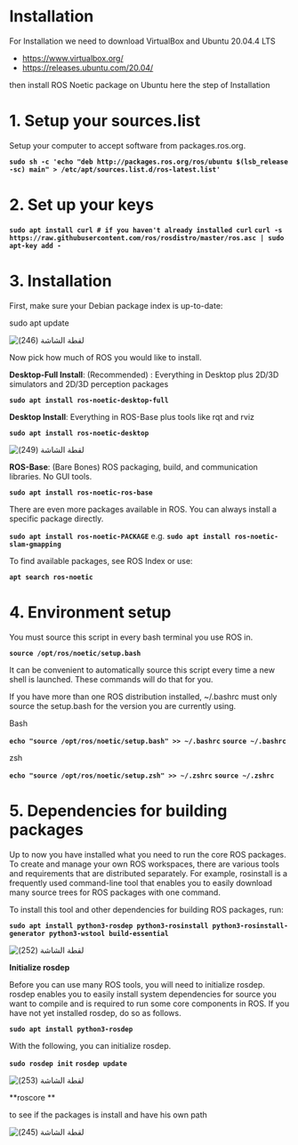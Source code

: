 #   Installation
For Installation we need to download VirtualBox and Ubuntu 20.04.4 LTS

* https://www.virtualbox.org/
* https://releases.ubuntu.com/20.04/

then install ROS Noetic package on  Ubuntu 
here the step of Installation


#   1.  Setup your sources.list
Setup your computer to accept software from packages.ros.org.



**`sudo sh -c 'echo "deb http://packages.ros.org/ros/ubuntu $(lsb_release -sc) main" > /etc/apt/sources.list.d/ros-latest.list'`**



# 2. Set up your keys

**`sudo apt install curl # if you haven't already installed curl`**
**`curl -s https://raw.githubusercontent.com/ros/rosdistro/master/ros.asc | sudo apt-key add -`**



# 3. Installation

First, make sure your Debian package index is up-to-date:

sudo apt update

![‏‏لقطة الشاشة (246)](https://user-images.githubusercontent.com/110434554/182726056-97e7de57-ce9c-4448-8487-0bd37700fcfc.png)


Now pick how much of ROS you would like to install.

**Desktop-Full Install**: (Recommended) : Everything in Desktop plus 2D/3D simulators and 2D/3D perception packages

**`sudo apt install ros-noetic-desktop-full`**


**Desktop Install**: Everything in ROS-Base plus tools like rqt and rviz

**`sudo apt install ros-noetic-desktop`**


![‏‏لقطة الشاشة (249)](https://user-images.githubusercontent.com/110434554/182726152-44886fb4-d8e4-41fa-9ade-f3509a04cdb0.png)


**ROS-Base**: (Bare Bones) ROS packaging, build, and communication libraries. No GUI tools.

**`sudo apt install ros-noetic-ros-base`**


There are even more packages available in ROS. You can always install a specific package directly.

**`sudo apt install ros-noetic-PACKAGE`**
e.g.
**`sudo apt install ros-noetic-slam-gmapping`**

To find available packages, see ROS Index or use:

**`apt search ros-noetic`**

# 4. Environment setup
You must source this script in every bash terminal you use ROS in.

**`source /opt/ros/noetic/setup.bash`**

It can be convenient to automatically source this script every time a new shell is launched. These commands will do that for you.


If you have more than one ROS distribution installed, ~/.bashrc must only source the setup.bash for the version you are currently using.

Bash

**`echo "source /opt/ros/noetic/setup.bash" >> ~/.bashrc`**
**`source ~/.bashrc`**


zsh

**`echo "source /opt/ros/noetic/setup.zsh" >> ~/.zshrc`**
**`source ~/.zshrc`**

# 5. Dependencies for building packages
Up to now you have installed what you need to run the core ROS packages. To create and manage your own ROS workspaces, there are various tools and requirements that are distributed separately. For example, rosinstall is a frequently used command-line tool that enables you to easily download many source trees for ROS packages with one command.

To install this tool and other dependencies for building ROS packages, run:

**`sudo apt install python3-rosdep python3-rosinstall python3-rosinstall-generator python3-wstool build-essential`**

![‏‏لقطة الشاشة (252)](https://user-images.githubusercontent.com/110434554/182726265-3fd3164a-fa1c-44d5-9ce8-85a6c97864d1.png)

**Initialize rosdep**

Before you can use many ROS tools, you will need to initialize rosdep. rosdep enables you to easily install system dependencies for source you want to compile and is required to run some core components in ROS. If you have not yet installed rosdep, do so as follows.

**`sudo apt install python3-rosdep`**

With the following, you can initialize rosdep.

**`sudo rosdep init`**
**`rosdep update`**

![‏‏لقطة الشاشة (253)](https://user-images.githubusercontent.com/110434554/182726338-22c73fd2-db8c-44e2-9fe7-f4788bce7fd1.png)


**roscore **

to see if the packages is install  and have his own path 

![‏‏لقطة الشاشة (245)](https://user-images.githubusercontent.com/110434554/182725395-80166870-7781-4abc-a2dd-8e6f3c9124a2.png)

